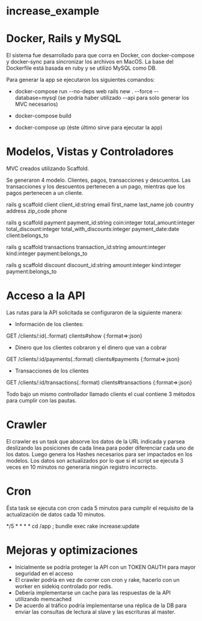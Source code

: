 # increase_example

# Docker, Rails y MySQL

El sistema fue desarrollado para que corra en Docker, con docker-compose y docker-sync para sincronizar los archivos en MacOS. La base del Dockerfile está basada en ruby y se utilizó MySQL como DB.

Para generar la app se ejecutaron los siguientes comandos:

- docker-compose run --no-deps web rails new . --force --database=mysql (se podría haber utilizado --api para solo generar los MVC necesarios)

- docker-compose build

- docker-compose up (éste último sirve para ejecutar la app)

# Modelos, Vistas y Controladores

MVC creados utilizando Scaffold.

Se generaron 4 modelo. Clientes, pagos, transacciones y descuentos. Las transacciones y los descuentos pertenecen a un pago, mientras que los pagos pertenecen a un cliente.

rails g scaffold client client_id:string email first_name last_name job country address zip_code phone

rails g scaffold payment payment_id:string coin:integer total_amount:integer total_discount:integer total_with_discounts:integer payment_date:date client:belongs_to

rails g scaffold transactions transaction_id:string amount:integer kind:integer payment:belongs_to

rails g scaffold discount discount_id:string amount:integer kind:integer payment:belongs_to

# Acceso a la API

Las rutas para la API solicitada se configuraron de la siguiente manera:

- Información de los clientes:

GET  /clients/:id(.:format)              clients#show {:format=>:json}

- Dinero que los clientes cobraron y el dinero que van a cobrar

GET  /clients/:id/payments(.:format)     clients#payments {:format=>:json}

- Transacciones de los clientes

GET  /clients/:id/transactions(.:format) clients#transactions {:format=>:json}

Todo bajo un mismo controllador llamado clients el cual contiene 3 métodos para cumplir con las pautas.

# Crawler

El crawler es un task que absorve los datos de la URL indicada y parsea deslizando las posiciones de cada linea para poder diferenciar cada uno de los datos. Luego genera los Hashes necesarios para ser impactados en los modelos. Los datos son actualizados por lo que si el script se ejecuta 3 veces en 10 minutos no generaría ningún registro incorrecto.

# Cron

Ésta task se ejecuta con cron cada 5 minutos para cumplir el requisito de la actualización de datos cada 10 minutos.

*/5 * * * * cd /app ; bundle exec rake increase:update

# Mejoras y optimizaciones

- Inicialmente se podría proteger la API con un TOKEN OAUTH para mayor seguridad en el acceso
- El crawler podría en vez de correr con cron y rake, hacerlo con un worker en sidekiq controlado por redis.
- Debería implementarse un cache para las respuestas de la API utilizando memcached
- De acuerdo al tráfico podría implementarse una réplica de la DB para enviar las consultas de lectura al slave y las escrituras al master. 
